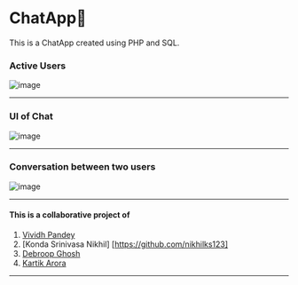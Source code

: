 # ChatApp🚀

This is a ChatApp created using PHP and SQL.

### Active Users
![image](https://github.com/VividhPandey003/ChatApp/assets/91251535/e6083bd3-3089-414a-a84a-c510bc5846b5)

---

### UI of Chat
![image](https://github.com/VividhPandey003/ChatApp/assets/91251535/26f1ee07-6b4a-4080-ad6f-11db4eb394f5)

---

### Conversation between two users
![image](https://github.com/VividhPandey003/ChatApp/assets/91251535/b1bb495a-def1-4943-bfef-5c26e8a81ff9)

---
#### This is a collaborative project of 
1. [Vividh Pandey](https://github.com/VividhPandey003)
2. [Konda Srinivasa Nikhil] [https://github.com/nikhilks123]
3. [Debroop Ghosh](https://github.com/debroopghosh11)
4. [Kartik Arora](https://github.com/firepopsicle)

---
